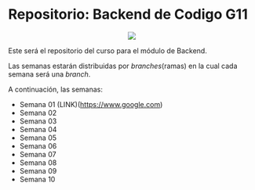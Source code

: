# Repositorio: Backend de Codigo G11

<p align="center">
  <img src="https://assets.website-files.com/624b2bd5b7be89e20392d489/624e1be85a96e3ac3e45f7fb_logo-color-go.svg" />
</p>

Este será el repositorio del curso para el módulo de Backend.

Las semanas estarán distribuidas por _branches_(ramas) en la cual cada semana será una _branch_.

A continuación, las semanas:

- Semana 01 (LINK)(https://www.google.com)
- Semana 02
- Semana 03
- Semana 04
- Semana 05
- Semana 06
- Semana 07
- Semana 08
- Semana 09
- Semana 10